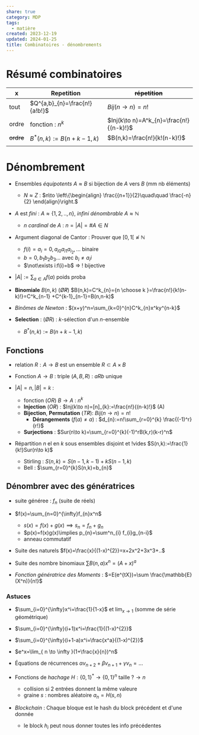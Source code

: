 ```yaml
---  
share: true  
category: MDP  
tags:  
  - matière  
created: 2023-12-19  
updated: 2024-01-25  
title: Combinatoires - dénombrements  
---  
```

  
# Résumé combinatoires  
| x | Repetition | ~~répetition~~ |  
| ---- | ---- | ---- |  
| tout | $Q^{a,b}_{n}=\frac{n!}{a!b!}$ | $Bij(n\to n)=n!$ |  
| ordre | fonction : $n^k$ | $Inj(k\to n)=A^k_{n}=\frac{n!}{(n-k)!}$ |  
| ~~ordre~~ | $B^*(n,k):=B(n+k-1, k)$ | $B(n,k)=\frac{n!}{k!(n-k)!}$ |  
|  |  |  |  
# Dénombrement  
  
- Ensembles *équipotents* $A \approx B$ si bijection de $A$ vers $B$ (mm nb éléments)  
	- $N\approx Z$ : $n\to \left\{\begin{align} \frac{{n+1}}{2}\quad\quad \frac{-n}{2} \end{align}\right.$  
  
- $A$ est *fini* : $A \approx \{ 1,2,..,n \}$, *infini dénombrable* $A\approx \mathbb{N}$  
	- $n$ *cardinal* de $A$ : $n=|A|=\#A \in N$  
  
- Argument diagonal de Cantor : Prouver que $[0,1[\not\approx \mathbb{N}$  
	- $f(i)=a_{i}=0, a_{i0}a_{i1}a_{i_{2}}, \dots$ binaire  
	- $b=0,b_{1}b_{2}b_{3}\dots$ avec $b_{i}\neq a_{i}i$  
	- $\not\exists i:f(i)=b$ ⇒ ! bijective  
  
- $|A|:=\sum_{a\in A} f(a)$ poids proba  
  
  
  
- **Binomiale** $B(n,k)$ ($\not O \not R$) $B(n,k)=C^k_{n}={n \choose k }=\frac{n!}{k!(n-k)!}=C^k_{n-1} +C^{k-1}_{n-1}=B(n,n-k)$  
  
- *Binômes de Newton* : $(x+y)^n=\sum_{k=0}^{n}C^k_{n}x^ky^{n-k}$  
  
- **Selection** : ($\not OR$) :  $k$-sélection d'un $n$-ensemble  
	- $B^*(n,k):=B(n+k-1, k)$  
  
## Fonctions  
  
- relation $R:A\to B$ est un ensemble $R\subset A\times B$  
  
- Fonction $A\to B$ : triple $(A,B,R)$ : $aRb$ unique  
  
- $|A|=n, |B|=k$ :   
	- fonction ($OR$) $B\to A$ : $n^k$  
	- **Injection** ($O\not R$) : $Inj(k\to n)=[n]_{k}:=\frac{n!}{(n-k)!}$ (A)  
	- **Bijection**, **Permutation** ($T\not R$): $Bij(n\to n)=n!$  
		- **Dérangements** ($f(a)\neq a$) : $d_{n}:=n!\sum_{r=0}^{k} \frac{(-1)^r}{r!}$  
	- **Surjections** : $Sur(n\to k)=\sum_{r=0}^{k}(-1)^rB(k,r)(k-r)^n$  
  
- Répartition $n$ el en $k$ sous ensembles disjoint et !vides $S(n,k):=\frac{1}{k!}Sur(n\to k)$  
	- Stirling : $S(n,k)=S(n-1, k-1)+kS(n-1,k)$  
	- Bell : $\sum_{r=0}^{k}S(n,k)=b_{n}$  
  
## Dénombrer avec des génératrices  
  
- suite généree : $f_{n}$ (suite de réels)  
  
- $f(x)=\sum_{n=0}^{\infty}f_{n}x^n$  
	- $s(x)=f(x)+g(x)\implies s_{n}=f_{n}+g_{n}$  
	- $p(x)=f(x)g(x)\implies p_{n}=\sum^n_{i} f_{i}g_{n-i}$  
	- anneau commutatif  
  
- Suite des naturels $f(x)=\frac{x}{(1-x)^{2}}=x+2x^2+3x^3+..$  
  
- Suite des nombre binomiaux $\sum B(n,a)x^n=(A+x)^a$  
  
  
- *Fonction génératrice des Moments* : $=E(e^{tX})=\sum \frac{\mathbb{E}(X^n)}{n!}$  
### Astuces  
  
- $\sum_{i=0}^{\infty}x^i=\frac{1}{1-x}$ et $\lim_{ x \to 1 }$ (somme de série géométrique)  
  
- $\sum_{i=0}^{\infty}(i+1)x^i=\frac{1}{(1-x)^{2}}$  
  
- $\sum_{i=0}^{\infty}(i+1-a)x^i=\frac{x^a}{(1-x)^{2}}$  
  
- $e^x=\lim_{ n \to \infty }(1+\frac{x}{n})^n$  
  
  
  
- Équations de récurrences $\alpha v_{n+2}+\beta v_{n+1}+\gamma v_{n}=\dots$  
  
  
  
  
  
- Fonctions de *hachage* $H:\{ 0,1 \}^*\to \{ 0,1 \}^n$ taille $?\to n$  
	- collision si 2 entrées donnent la même valeure  
	- graine $s$ : nombres aléatoire $a_{n}=H(s,n)$  
  
- *Blockchain* : Chaque bloque est le hash du block précédent et d'une donnée  
	- le block $h_{i}$ peut nous donner toutes les info précédentes  

